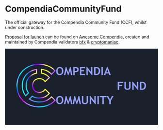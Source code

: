 # CompendiaCommunityFund
The official gateway for the Compendia Community Fund (CCF), whilst under construction.

[Proposal for launch](https://github.com/Bx64/Awesome-Compendia/blob/master/awesome-blog/CompendiaCommunityFund_Proposal.md) can be found on [Awesome Compendia](https://github.com/Bx64/Awesome-Compendia), created and maintained by Compendia validators [bfx](https://bindscan.io/wallets/cT6Mi5r2qz3GSNkGFjunfM8DLdE9duxRGx) & [cryptomaniac](https://bindscan.io/wallets/cnKNhexcrt8piotBQZfU3URFyrswTtJjAx).

![CCF](CCF.png)
